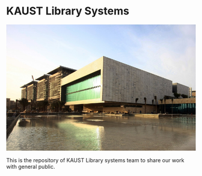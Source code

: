 # KAUST Library Systems 

![KAUST Library](/pics/kaust_library.jpg)

This is the repository of KAUST Library systems team to share our work with general public.
